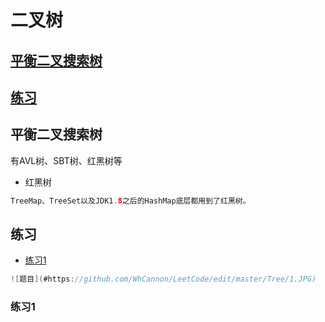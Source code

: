 # 二叉树
## [平衡二叉搜索树](#平衡二叉搜索树)
## [练习](#练习)



## 平衡二叉搜索树
有AVL树、SBT树、红黑树等

* 红黑树
```java
TreeMap、TreeSet以及JDK1.8之后的HashMap底层都用到了红黑树。
```


## 练习
* [练习1](#练习1)
```java
![题目](#https://github.com/WhCannon/LeetCode/edit/master/Tree/1.JPG)
```




### 练习1
```java

```




